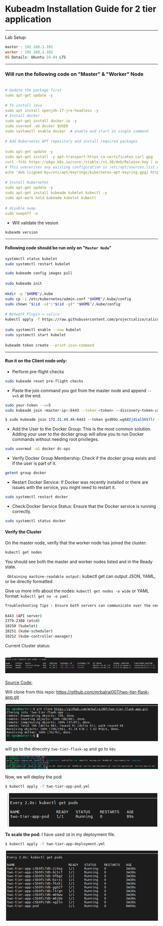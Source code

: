 
# Kubeadm Installation Guide for 2 tier application

--------
Lab Setup:

```powershell
master : 192.168.1.101
worker : 192.168.1.102
OS Details: Ubuntu 24.04 LTS
```
--------


### Will run the following code on "Master" & "Worker" Node

```yaml

# Update the package first
sudo apt-get update -y

# To install Java
sudo apt install openjdk-17-jre-headless -y
# Install docker
sudo apt-get install docker.io -y
sudo usermod -aG docker $USER
sudo systemctl enable docker  # enable and start in single command

# Add Kubernetes APT repository and install required packages

sudo apt-get update -y
sudo apt-get install -y apt-transport-https ca-certificates curl gpg
curl -fsSL https://pkgs.k8s.io/core:/stable:/v1.30/deb/Release.key | sudo gpg --dearmor -o /etc/apt/keyrings/kubernetes-apt-keyring.gpg
# This overwrites any existing configuration in /etc/apt/sources.list.d/kubernetes.list
echo 'deb [signed-by=/etc/apt/keyrings/kubernetes-apt-keyring.gpg] https://pkgs.k8s.io/core:/stable:/v1.30/deb/ /' | sudo tee /etc/apt/sources.list.d/kubernetes.list

# Install Kubernetes
sudo apt-get update -y
sudo apt-get install kubeadm kubelet kubectl -y
sudo apt-mark hold kubeadm kubelet kubectl

# disable swap
sudo swapoff -a
```
- Will validate the vesion
```bash
kubeadm version
```
-----
#### Following code should be run only on "```Master Node```"

```sh
systemctl status kubelet
sudo systemctl restart kubelet
```

```bash
sudo kubeadm config images pull

sudo kubeadm init

mkdir -p "$HOME"/.kube
sudo cp -i /etc/kubernetes/admin.conf "$HOME"/.kube/config
sudo chown "$(id -u)":"$(id -g)" "$HOME"/.kube/config

# Network Plugin = calico
kubectl apply -f https://raw.githubusercontent.com/projectcalico/calico/v3.26.0/manifests/calico.yaml

sudo systemctl enable --now kubelet
sudo systemctl start kubelet

kubeadm token create --print-join-command
```
------

#### Run it on the Client node only:

- Perform pre-flight checks
```bash
sudo kubeadm reset pre-flight checks
```
- Paste the join command you got from the master node and append ```--v=5``` at the end.
```bash
sudo your-token --v=5
sudo kubeadm join <master-ip>:6443 --token <token> --discovery-token-ca-cert-hash sha256:<hash>
```
```css
$ sudo kubeadm join 172.31.49.46:6443 --token gxd09z.wg682jdial5h57lr --discovery-token-ca-cert-hash sha256:a831854669c32ec8cdd4d4146a8922c602bb2753f52acd3072a453def1f081c2 --v=5
```

- Add the User to the Docker Group:
This is the most common solution. Adding your user to the docker group will allow you to run Docker commands without needing root privileges.

```sh
sudo usermod -aG docker dc-ops
```

- Verify Docker Group Membership:
Check if the docker group exists and if the user is part of it.
```sh
getent group docker
```
- Restart Docker Service:
If Docker was recently installed or there are issues with the service, you might need to restart it.
```sh
sudo systemctl restart docker
```

- Check Docker Service Status:
Ensure that the Docker service is running correctly.
```sh
sudo systemctl status docker
```

#### Verify the Cluster
On the master node, verify that the worker node has joined the cluster:
```sh
kubectl get nodes
```
You should see both the master and worker nodes listed and in the Ready state.

``` Obtaining machine-readable output:``` kubectl get can output JSON, YAML, or be directly formatted

Give us more info about the nodes: ```kubectl get nodes -o wide``` or YAML format:  ```kubectl get no -o yaml```

```bash
Troubleshooting Tips : Ensure both servers can communicate over the necessary ports:

6443 (API server)
2379-2380 (etcd)
10250 (kubelet)
10251 (kube-scheduler)
10252 (kube-controller-manager)
```
Current Cluster status:

![alt text](Images\image9.png)
----------------------------------------
[Source Code:](https://github.com/mrbalraj007/two-tier-flask-app)

Will clone from this repo: https://github.com/mrbalraj007/two-tier-flask-app.git

![alt text](Images\image8.png)
 
will go to the direcotry ```two-tier-flask-ap``` and go to ```k8s```

![alt text](Images\image10.png)

Now, we will deploy the pod:
```sh
$ kubectl apply -f two-tier-app-pod.yml
```
![alt text](Images\image11.png)

__To scale the pod:__ I have used ```10``` in my deployment file.
```sh
$ kubectl apply -f two-tier-app-deployment.yml
```
![alt text](Images\image12.png)


